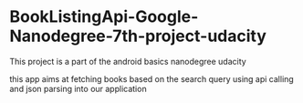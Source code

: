 # BookListingApi-Google-Nanodegree-7th-project-udacity

This project is a part of the android basics nanodegree udacity

this app aims at fetching books based on the search query using api calling and json parsing into our application
